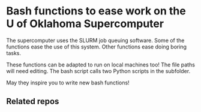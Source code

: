 # Bash functions to ease work on the U of Oklahoma  Supercomputer

The supercomputer uses the SLURM job queuing software. 
Some of the functions ease the use of this system.
Other functions ease doing boring tasks.

These functions can be adapted to run on local machines too!
The file paths will need editing.
The bash script calls two Python scripts in the subfolder.

May they inspire you to write new bash functions!


## Related repos

